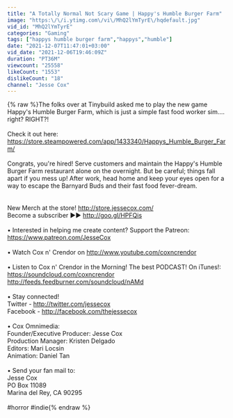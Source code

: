 ```yaml
---
title: "A Totally Normal Not Scary Game | Happy's Humble Burger Farm"
image: "https:\/\/i.ytimg.com\/vi\/MhQ2lYmTyrE\/hqdefault.jpg"
vid_id: "MhQ2lYmTyrE"
categories: "Gaming"
tags: ["happys humble burger farm","happys","humble"]
date: "2021-12-07T11:47:01+03:00"
vid_date: "2021-12-06T19:46:09Z"
duration: "PT36M"
viewcount: "25558"
likeCount: "1553"
dislikeCount: "18"
channel: "Jesse Cox"
---
```

{% raw %}The folks over at Tinybuild asked me to play the new game Happy's Humble Burger Farm, which is just a simple fast food worker sim.... right? RIGHT?!<br /><br />Check it out here: <a rel="nofollow" target="blank" href="https://store.steampowered.com/app/1433340/Happys_Humble_Burger_Farm/">https://store.steampowered.com/app/1433340/Happys_Humble_Burger_Farm/</a><br /><br />Congrats, you're hired! Serve customers and maintain the Happy's Humble Burger Farm restaurant alone on the overnight. But be careful; things fall apart if you mess up! After work, head home and keep your eyes open for a way to escape the Barnyard Buds and their fast food fever-dream.<br /><br /><br />New Merch at the store! <a rel="nofollow" target="blank" href="http://store.jessecox.com/">http://store.jessecox.com/</a><br />Become a subscriber ►► <a rel="nofollow" target="blank" href="http://goo.gl/HPFQis">http://goo.gl/HPFQis</a><br /><br />• Interested in helping me create content? Support the Patreon: <a rel="nofollow" target="blank" href="https://www.patreon.com/JesseCox">https://www.patreon.com/JesseCox</a><br /><br />• Watch Cox n' Crendor on <a rel="nofollow" target="blank" href="http://www.youtube.com/coxncrendor">http://www.youtube.com/coxncrendor</a><br /><br />• Listen to Cox n' Crendor in the Morning! The best PODCAST! On iTunes!:<br /><a rel="nofollow" target="blank" href="https://soundcloud.com/coxncrendor">https://soundcloud.com/coxncrendor</a><br /><a rel="nofollow" target="blank" href="http://feeds.feedburner.com/soundcloud/nAMd">http://feeds.feedburner.com/soundcloud/nAMd</a><br /><br />• Stay connected!<br />Twitter - <a rel="nofollow" target="blank" href="http://twitter.com/jessecox">http://twitter.com/jessecox</a><br />Facebook - <a rel="nofollow" target="blank" href="http://facebook.com/thejessecox">http://facebook.com/thejessecox</a><br /><br />• Cox Omnimedia:<br />Founder/Executive Producer: Jesse Cox<br />Production Manager: Kristen Delgado<br />Editors: Mari Locsin <br />Animation: Daniel Tan<br /><br />• Send your fan mail to:<br />Jesse Cox<br />PO Box 11089<br />Marina del Rey, CA 90295<br /><br />#horror #indie{% endraw %}
